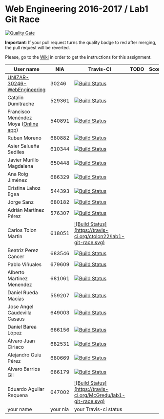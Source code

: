 # Web Engineering 2016-2017 / Lab1 Git Race
[![Quality Gate](https://sonarqube.com/api/badges/gate?key=lab1-git-race)](https://sonarqube.com/dashboard/index/lab1-git-race)

**Important**: If your pull request turns the quality badge to red after merging, the pull request will be reverted.


Please, go to the [Wiki](https://github.com/UNIZAR-30246-WebEngineering/lab1-git-race/wiki) in order to get the instructions for this assignment.

User name | NIA | Travis-CI|TODO|Score
----------|-----|----------|------------|-----
[UNIZAR-30246-WebEngineering](https://github.com/UNIZAR-30246-WebEngineering/lab1-git-race) |30246 | [![Build Status](https://travis-ci.org/UNIZAR-30246-WebEngineering/lab1-git-race.svg)](https://travis-ci.org/UNIZAR-30246-WebEngineering/lab1-git-race)
Catalin Dumitrache | 529361 | [![Build Status](https://travis-ci.org/catalindumitrache76/lab1-git-race.svg)](https://travis-ci.org/your-github-username/lab1-git-race)
Francisco Menéndez Moya ([Online app](https://damp-waters-79054.herokuapp.com/)) | 540891 | [![Build Status](https://travis-ci.org/fmenemo/lab1-git-race.svg)](https://travis-ci.org/fmenemo/lab1-git-race)
Ruben Moreno | 680882 | [![Build Status](https://travis-ci.org/nebur395/lab1-git-race.svg)](https://travis-ci.org/nebur395/lab1-git-race)
Asier Salueña Sediles | 610344 | [![Build Status](https://travis-ci.org/asierhandball/lab1-git-race.svg)](https://travis-ci.org/asierhandball/lab1-git-race)
Javier Murillo Magdalena | 650448 | [![Build Status](https://travis-ci.org/javmurillo/lab1-git-race.svg)](https://travis-ci.org/javmurillo/lab1-git-race)
Ana Roig Jiménez | 686329 | [![Build Status](https://travis-ci.org/anicacortes/lab1-git-race.svg)](https://travis-ci.org/anicacortes/lab1-git-race)
Cristina Lahoz Egea | 544393 | [![Build Status](https://travis-ci.org/cristinalahoz/lab1-git-race.svg)](https://travis-ci.org/cristinalahoz/lab1-git-race)
Jorge Sanz | 680182 | [![Build Status](https://travis-ci.org/sanz1995/lab1-git-race.svg)](https://travis-ci.org/sanz1995/lab1-git-race)
Adrián Martínez Pérez | 576307 | [![Build Status](https://travis-ci.org/Electryk/lab1-git-race.svg)](https://travis-ci.org/Electryk/lab1-git-race)
Carlos Tolon Martin | 618051 | [![Build Status] (https://travis-ci.org/ctolon22/lab1-git-race.svg)](https://travis-ci.org/ctolon22/lab1-git-race)
Beatriz Perez Cancer | 683546 | [![Build Status](https://travis-ci.org/beapc18/lab1-git-race.svg)](https://travis-ci.org/beapc18/lab1-git-race)
Pablo Viñuales | 679609 | [![Build Status](https://travis-ci.org/strummerTFIU/lab1-git-race.svg)](https://travis-ci.org/strummerTFIU/lab1-git-race)
Alberto Martinez Menendez | 681061 | [![Build Status](https://travis-ci.org/Belberus/lab1-git-race.svg)](https://travis-ci.org/Belberus/lab1-git-race)
Daniel Rueda Macías | 559207 | [![Build Status](https://travis-ci.org/danirueda/lab1-git-race.svg)](https://travis-ci.org/danirueda/lab1-git-race)
Jose Angel Caudevilla Casaus | 649003 | [![Build Status](https://travis-ci.org/josnick/lab1-git-race.svg)](https://travis-ci.org/josnick/lab1-git-race)
Daniel Barea López | 666156 | [![Build Status](https://travis-ci.org/dbarelop/lab1-git-race.svg)](https://travis-ci.org/dbarelop/lab1-git-race)
Álvaro Juan Ciriaco | 682531 | [![Build Status](https://travis-ci.org/aJuanCiri/lab1-git-race.svg)](https://travis-ci.org/aJuanCiri/lab1-git-race)
Alejandro Guiu Pérez | 680669 | [![Build Status](https://travis-ci.org/aguiu/lab1-git-race.svg)](https://travis-ci.org/aguiu/lab1-git-race)
Alvaro Barrios Gil | 666179 | [![Build Status](https://travis-ci.org/deerter/lab1-git-race.svg)](https://travis-ci.org/deerter/lab1-git-race)
Eduardo Aguilar Requena | 647002 | [![Build Status] (https://travis-ci.org/McGredu/lab1-git-race.svg)](https://travis-ci.org/McGredu/lab1-git-race)
your name | your nia | your Travis-ci status
